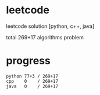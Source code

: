 # leetcode
leetcode solution [python, c++, java]

total 269+17 algorithms problem
# progress	
	python 77+3 / 269+17
	cpp    0    / 269+17
	java   0    / 269+17
